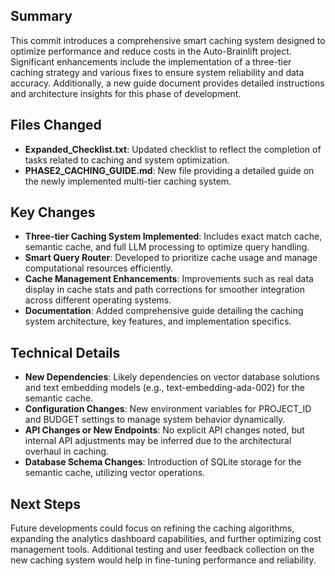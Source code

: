 ## Summary
This commit introduces a comprehensive smart caching system designed to optimize performance and reduce costs in the Auto-Brainlift project. Significant enhancements include the implementation of a three-tier caching strategy and various fixes to ensure system reliability and data accuracy. Additionally, a new guide document provides detailed instructions and architecture insights for this phase of development.

## Files Changed
- **Expanded_Checklist.txt**: Updated checklist to reflect the completion of tasks related to caching and system optimization.
- **PHASE2_CACHING_GUIDE.md**: New file providing a detailed guide on the newly implemented multi-tier caching system.

## Key Changes
- **Three-tier Caching System Implemented**: Includes exact match cache, semantic cache, and full LLM processing to optimize query handling.
- **Smart Query Router**: Developed to prioritize cache usage and manage computational resources efficiently.
- **Cache Management Enhancements**: Improvements such as real data display in cache stats and path corrections for smoother integration across different operating systems.
- **Documentation**: Added comprehensive guide detailing the caching system architecture, key features, and implementation specifics.

## Technical Details
- **New Dependencies**: Likely dependencies on vector database solutions and text embedding models (e.g., text-embedding-ada-002) for the semantic cache.
- **Configuration Changes**: New environment variables for PROJECT_ID and BUDGET settings to manage system behavior dynamically.
- **API Changes or New Endpoints**: No explicit API changes noted, but internal API adjustments may be inferred due to the architectural overhaul in caching.
- **Database Schema Changes**: Introduction of SQLite storage for the semantic cache, utilizing vector operations.

## Next Steps
Future developments could focus on refining the caching algorithms, expanding the analytics dashboard capabilities, and further optimizing cost management tools. Additional testing and user feedback collection on the new caching system would help in fine-tuning performance and reliability.